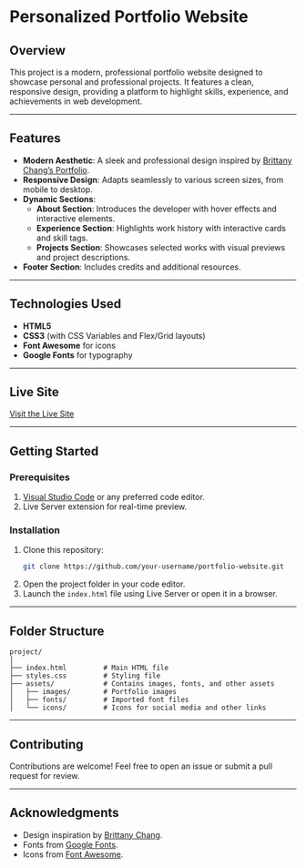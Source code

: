 # Personalized Portfolio Website

## Overview
This project is a modern, professional portfolio website designed to showcase personal and professional projects. It features a clean, responsive design, providing a platform to highlight skills, experience, and achievements in web development.

---

## Features
- **Modern Aesthetic**: A sleek and professional design inspired by [Brittany Chang’s Portfolio](https://brittanychiang.com).
- **Responsive Design**: Adapts seamlessly to various screen sizes, from mobile to desktop.
- **Dynamic Sections**:
  - **About Section**: Introduces the developer with hover effects and interactive elements.
  - **Experience Section**: Highlights work history with interactive cards and skill tags.
  - **Projects Section**: Showcases selected works with visual previews and project descriptions.
- **Footer Section**: Includes credits and additional resources.

---

## Technologies Used
- **HTML5**
- **CSS3** (with CSS Variables and Flex/Grid layouts)
- **Font Awesome** for icons
- **Google Fonts** for typography

---

## Live Site
[Visit the Live Site](https://your-live-site-link.com)

---

## Getting Started

### Prerequisites
1. [Visual Studio Code](https://code.visualstudio.com/) or any preferred code editor.
2. Live Server extension for real-time preview.

### Installation
1. Clone this repository:
   ```bash
   git clone https://github.com/your-username/portfolio-website.git
   ```
2. Open the project folder in your code editor.
3. Launch the `index.html` file using Live Server or open it in a browser.

---

## Folder Structure
```
project/
│
├── index.html         # Main HTML file
├── styles.css         # Styling file
├── assets/            # Contains images, fonts, and other assets
│   ├── images/        # Portfolio images
│   ├── fonts/         # Imported font files
│   └── icons/         # Icons for social media and other links
```

---

## Contributing
Contributions are welcome! Feel free to open an issue or submit a pull request for review.

---

## Acknowledgments
- Design inspiration by [Brittany Chang](https://brittanychiang.com).
- Fonts from [Google Fonts](https://fonts.google.com).
- Icons from [Font Awesome](https://fontawesome.com).

